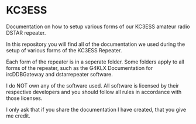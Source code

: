 # KC3ESS
Documentation on how to setup various forms of our KC3ESS amateur radio DSTAR repeater.

In this repository you will find all of the documentation we used during the setup of various forms of the KC3ESS Repeater.

Each form of the repeater is in a seperate folder.
Some folders apply to all forms of the repeater, such as the G4KLX Documentation for ircDDBGateway and dstarrepeater software.

I do NOT own any of the software used. All software is licensed by their respective developers and you should follow all rules in accordance with those licenses.

I only ask that if you share the documentation I have created, that you give me credit.
